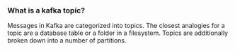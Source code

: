### What is a kafka topic?
Messages in Kafka are categorized into topics. The closest analogies for a topic are a database table or a folder in a filesystem. Topics are additionally broken down into a number of partitions.